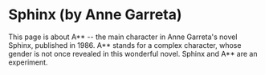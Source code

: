# Sphinx (by Anne Garreta) 
This page is about A** -- the main character in Anne Garreta's novel Sphinx, published in 1986. A** stands for a complex character, whose gender is not once revealed in this wonderful novel. Sphinx and A** are an experiment.

